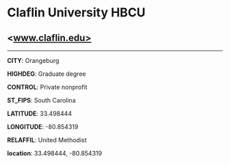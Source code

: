 # Claflin University HBCU
## <www.claflin.edu>
---
**CITY**: Orangeburg

**HIGHDEG**: Graduate degree

**CONTROL**: Private nonprofit

**ST_FIPS**: South Carolina

**LATITUDE**: 33.498444

**LONGITUDE**: -80.854319

**RELAFFIL**: United Methodist

**location**: 33.498444, -80.854319